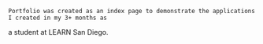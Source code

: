 
    Portfolio was created as an index page to demonstrate the applications I created in my 3+ months as 
a student at LEARN San Diego.
